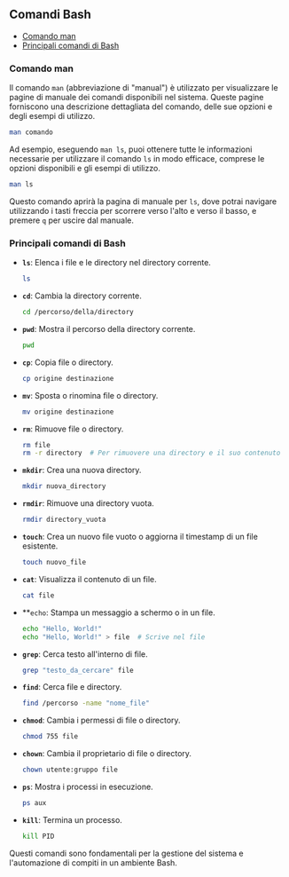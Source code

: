 ## Comandi Bash  <!-- omit in toc -->

- [Comando man](#comando-man)
- [Principali comandi di Bash](#principali-comandi-di-bash)


### Comando man

Il comando `man` (abbreviazione di "manual") è utilizzato per visualizzare le pagine di manuale dei comandi disponibili nel sistema. Queste pagine forniscono una descrizione dettagliata del comando, delle sue opzioni e degli esempi di utilizzo.

```bash
man comando
```

Ad esempio, eseguendo `man ls`, puoi ottenere tutte le informazioni necessarie per utilizzare il comando `ls` in modo efficace, comprese le opzioni disponibili e gli esempi di utilizzo.

```bash
man ls
```

Questo comando aprirà la pagina di manuale per `ls`, dove potrai navigare utilizzando i tasti freccia per scorrere verso l'alto e verso il basso, e premere `q` per uscire dal manuale.

### Principali comandi di Bash

- **`ls`**: Elenca i file e le directory nel directory corrente.
  ```bash
  ls
  ```

- **`cd`**: Cambia la directory corrente.
  ```bash
  cd /percorso/della/directory
  ```

- **`pwd`**: Mostra il percorso della directory corrente.
  ```bash
  pwd
  ```

- **`cp`**: Copia file o directory.
  ```bash
  cp origine destinazione
  ```

- **`mv`**: Sposta o rinomina file o directory.
  ```bash
  mv origine destinazione
  ```

- **`rm`**: Rimuove file o directory.
  ```bash
  rm file
  rm -r directory  # Per rimuovere una directory e il suo contenuto
  ```

- **`mkdir`**: Crea una nuova directory.
  ```bash
  mkdir nuova_directory
  ```

- **`rmdir`**: Rimuove una directory vuota.
  ```bash
  rmdir directory_vuota
  ```

- **`touch`**: Crea un nuovo file vuoto o aggiorna il timestamp di un file esistente.
  ```bash
  touch nuovo_file
  ```

- **`cat`**: Visualizza il contenuto di un file.
  ```bash
  cat file
  ```

- **`echo`: Stampa un messaggio a schermo o in un file.
  ```bash
  echo "Hello, World!"
  echo "Hello, World!" > file  # Scrive nel file
  ```

- **`grep`**: Cerca testo all'interno di file.
  ```bash
  grep "testo_da_cercare" file
  ```

- **`find`**: Cerca file e directory.
  ```bash
  find /percorso -name "nome_file"
  ```

- **`chmod`**: Cambia i permessi di file o directory.
  ```bash
  chmod 755 file
  ```

- **`chown`**: Cambia il proprietario di file o directory.
  ```bash
  chown utente:gruppo file
  ```

- **`ps`**: Mostra i processi in esecuzione.
  ```bash
  ps aux
  ```

- **`kill`**: Termina un processo.
  ```bash
  kill PID
  ```

Questi comandi sono fondamentali per la gestione del sistema e l'automazione di compiti in un ambiente Bash.